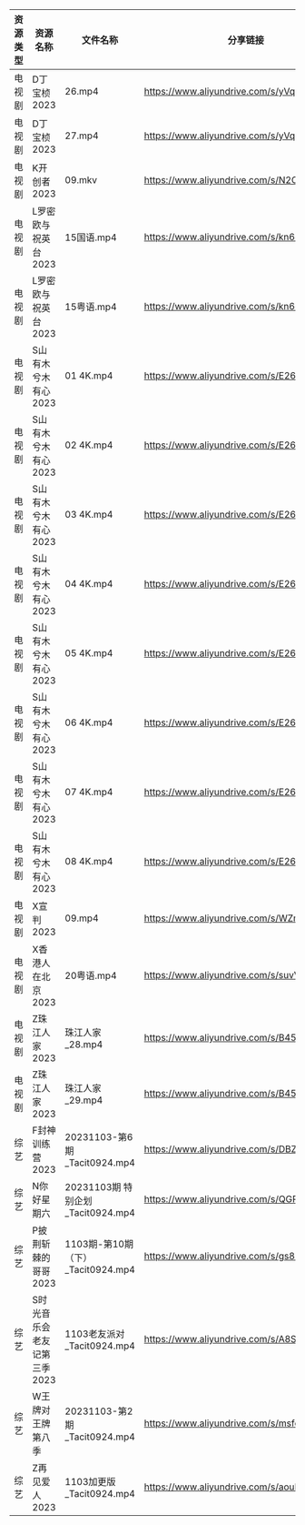 | 资源类型 | 资源名称             | 文件名称                         | 分享链接                                      | 更新时间       |
| ---- | ---------------- | ---------------------------- | ----------------------------------------- | ---------- |
| 电视剧  | D丁宝桢2023         | 26.mp4                       | https://www.aliyundrive.com/s/yVqFFq7C8oR | 2023-11-04 |
| 电视剧  | D丁宝桢2023         | 27.mp4                       | https://www.aliyundrive.com/s/yVqFFq7C8oR | 2023-11-04 |
| 电视剧  | K开创者2023         | 09.mkv                       | https://www.aliyundrive.com/s/N2CmALY5X1B | 2023-11-04 |
| 电视剧  | L罗密欧与祝英台2023     | 15国语.mp4                     | https://www.aliyundrive.com/s/kn6cToaQ17A | 2023-11-04 |
| 电视剧  | L罗密欧与祝英台2023     | 15粤语.mp4                     | https://www.aliyundrive.com/s/kn6cToaQ17A | 2023-11-04 |
| 电视剧  | S山有木兮木有心2023     | 01 4K.mp4                    | https://www.aliyundrive.com/s/E26JyHnrEfb | 2023-11-04 |
| 电视剧  | S山有木兮木有心2023     | 02 4K.mp4                    | https://www.aliyundrive.com/s/E26JyHnrEfb | 2023-11-04 |
| 电视剧  | S山有木兮木有心2023     | 03 4K.mp4                    | https://www.aliyundrive.com/s/E26JyHnrEfb | 2023-11-04 |
| 电视剧  | S山有木兮木有心2023     | 04 4K.mp4                    | https://www.aliyundrive.com/s/E26JyHnrEfb | 2023-11-04 |
| 电视剧  | S山有木兮木有心2023     | 05 4K.mp4                    | https://www.aliyundrive.com/s/E26JyHnrEfb | 2023-11-04 |
| 电视剧  | S山有木兮木有心2023     | 06 4K.mp4                    | https://www.aliyundrive.com/s/E26JyHnrEfb | 2023-11-04 |
| 电视剧  | S山有木兮木有心2023     | 07 4K.mp4                    | https://www.aliyundrive.com/s/E26JyHnrEfb | 2023-11-04 |
| 电视剧  | S山有木兮木有心2023     | 08 4K.mp4                    | https://www.aliyundrive.com/s/E26JyHnrEfb | 2023-11-04 |
| 电视剧  | X宣判2023          | 09.mp4                       | https://www.aliyundrive.com/s/WZmywrp2FQC | 2023-11-04 |
| 电视剧  | X香港人在北京2023      | 20粤语.mp4                     | https://www.aliyundrive.com/s/suvVXjuNbPu | 2023-11-04 |
| 电视剧  | Z珠江人家2023        | 珠江人家_28.mp4                  | https://www.aliyundrive.com/s/B45dwmfUKGQ | 2023-11-04 |
| 电视剧  | Z珠江人家2023        | 珠江人家_29.mp4                  | https://www.aliyundrive.com/s/B45dwmfUKGQ | 2023-11-04 |
| 综艺   | F封神训练营2023       | 20231103-第6期_Tacit0924.mp4   | https://www.aliyundrive.com/s/DBZFztwcixk | 2023-11-04 |
| 综艺   | N你好星期六           | 20231103期 特别企划_Tacit0924.mp4 | https://www.aliyundrive.com/s/QGPr3eRo3pE | 2023-11-04 |
| 综艺   | P披荆斩棘的哥哥2023     | 1103期-第10期（下）_Tacit0924.mp4  | https://www.aliyundrive.com/s/gs8uMNUWtqr | 2023-11-04 |
| 综艺   | S时光音乐会老友记第三季2023 | 1103老友派对_Tacit0924.mp4       | https://www.aliyundrive.com/s/A8SsNUgtosB | 2023-11-04 |
| 综艺   | W王牌对王牌第八季        | 20231103-第2期_Tacit0924.mp4   | https://www.aliyundrive.com/s/msfoWynj5eP | 2023-11-04 |
| 综艺   | Z再见爱人2023        | 1103加更版_Tacit0924.mp4        | https://www.aliyundrive.com/s/aouNVWvAZxj | 2023-11-04 |
